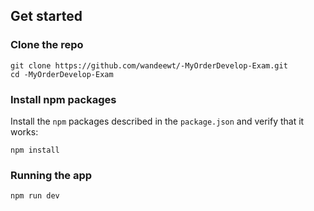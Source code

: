## Get started

### Clone the repo
```shell
git clone https://github.com/wandeewt/-MyOrderDevelop-Exam.git
cd -MyOrderDevelop-Exam
```

### Install npm packages

Install the `npm` packages described in the `package.json` and verify that it works:

```shell
npm install
```

### Running the app
```shell
npm run dev
```

